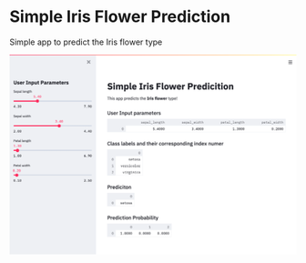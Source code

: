 # Simple Iris Flower Prediction

Simple app to predict the Iris flower type

<img src="https://github.com/JaimeSolisS/Streamlit/blob/master/02-Iris%20Flower%20Prediction%20App/screenshots/1.png?raw=true"/>
